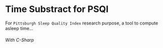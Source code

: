 # Time Substract for PSQI
For ```Pittsburgh Sleep Quality Index``` research purpose, a tool to compute asleep time...

###### With C-Sharp

